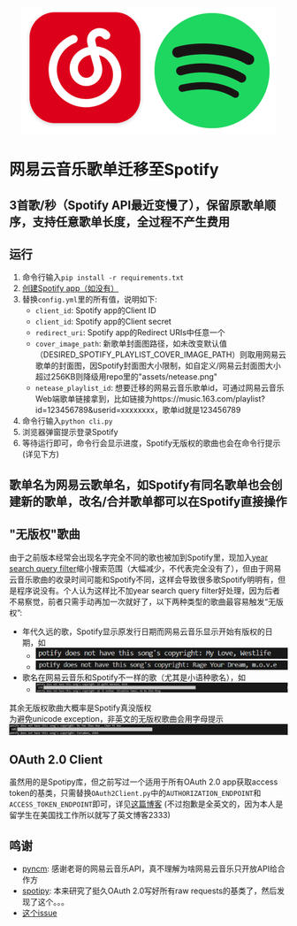 <p align="center"><img src="assets/cover.png" /></p>

# 网易云音乐歌单迁移至Spotify

## 3首歌/秒（Spotify API最近变慢了），保留原歌单顺序，支持任意歌单长度，全过程不产生费用

## 运行
1. 命令行输入`pip install -r requirements.txt`
2. [创建Spotify app（如没有）](https://developer.spotify.com/documentation/web-api/concepts/apps)
3. 替换`config.yml`里的所有值，说明如下:
    - `client_id`: Spotify app的Client ID
    - `client_id`: Spotify app的Client secret
    - `redirect_uri`: Spotify app的Redirect URIs中任意一个
    - `cover_image_path`: 新歌单封面图路径，如未改变默认值（DESIRED_SPOTIFY_PLAYLIST_COVER_IMAGE_PATH）则取用网易云歌单的封面图，因Spotify封面图大小限制，如自定义/网易云封面图大小超过256KB则降级用repo里的"assets/netease.png"
    - `netease_playlist_id`: 想要迁移的网易云音乐歌单id，可通过网易云音乐Web端歌单链接拿到，比如链接为https://music.163.com/playlist?id=123456789&userid=xxxxxxxx<span>，歌单id就是123456789</span>
4. 命令行输入`python cli.py`
5. 浏览器弹窗提示登录Spotify
6. 等待运行即可，命令行会显示进度，Spotify无版权的歌曲也会在命令行提示(详见下方)

## 歌单名为网易云歌单名，如Spotify有同名歌单也会创建新的歌单，改名/合并歌单都可以在Spotify直接操作

## "无版权"歌曲
由于之前版本经常会出现名字完全不同的歌也被加到Spotify里，现加入[year search query filter](https://developer.spotify.com/documentation/web-api/reference/search)缩小搜索范围（大幅减少，不代表完全没有了），但由于网易云音乐歌曲的收录时间可能和Spotify不同，这样会导致很多歌Spotify明明有，但是程序说没有。个人认为这样比不加year search query filter好处理，因为后者不易察觉，前者只需手动再加一次就好了，以下两种类型的歌曲最容易触发“无版权”:
  - 年代久远的歌，Spotify显示原发行日期而网易云音乐显示开始有版权的日期，如
    - ![](assets/a173ac5dc01437f35f3a6cfc2cc1d0b.png)
    - ![](assets/3732801a646edf5f3acfd264cb159cb.png)
  - 歌名在网易云音乐和Spotify不一样的歌（尤其是小语种歌名），如
    - ![](assets/339ccec0c67d5ea9937582df35d69e4.png)

其余无版权歌曲大概率是Spotify真没版权
<br/>
为避免unicode exception，非英文的无版权歌曲会用字母提示![](assets/043655bf07fc66a9e36e0f7570b33d5.png)

## OAuth 2.0 Client
虽然用的是Spotipy库，但之前写过一个适用于所有OAuth 2.0 app获取access token的基类，只需替换`OAuth2Client.py`中的`AUTHORIZATION_ENDPOINT`和`ACCESS_TOKEN_ENDPOINT`即可，详见[这篇博客](https://muyangye.github.io/portfolio/portfolio-2/) (不过抱歉是全英文的，因为本人是留学生在美国找工作所以就写了英文博客2333)

## 鸣谢
- [pyncm](https://github.com/mos9527/pyncm): 感谢老哥的网易云音乐API，真不理解为啥网易云音乐只开放API给合作方
- [spotipy](https://github.com/spotipy-dev/spotipy): 本来研究了挺久OAuth 2.0写好所有raw requests的基类了，然后发现了这个。。。
- [这个issue](https://github.com/Binaryify/NeteaseCloudMusicApi/issues/1121#issuecomment-774438040)